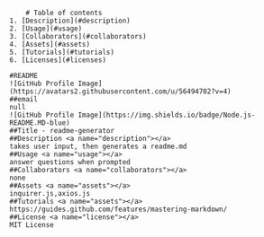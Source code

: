 
        # Table of contents
    1. [Description](#description)
    2. [Usage](#usage)
    3. [Collaborators](#collaborators)
    4. [Assets](#assets)
    5. [Tutorials](#tutorials)
    6. [Licenses](#licenses)

    #README 
    ![GitHub Profile Image](https://avatars2.githubusercontent.com/u/56494702?v=4)
    ##email 
    null
    ![GitHub Profile Image](https://img.shields.io/badge/Node.js-README.MD-blue)
    ##Title - readme-generator
    ##Description <a name="description"></a>
    takes user input, then generates a readme.md
    ##Usage <a name="usage"></a>
    answer questions when prompted
    ##Collaborators <a name="collaborators"></a>
    none
    ##Assets <a name="assets"></a>
    inquirer.js,axios.js
    ##Tutorials <a name="assets"></a>
    https://guides.github.com/features/mastering-markdown/
    ##License <a name="license"></a>
    MIT License
    